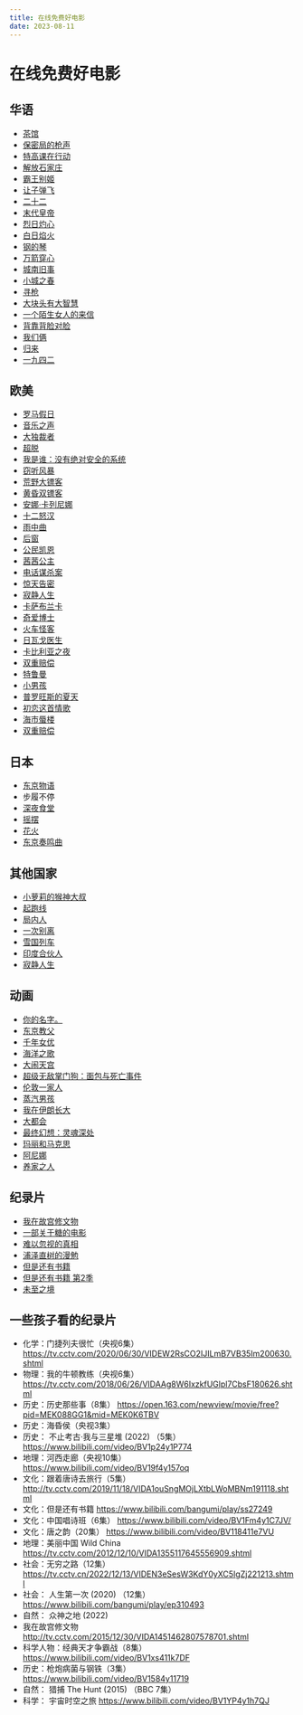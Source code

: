 ```yaml
---
title: 在线免费好电影
date: 2023-08-11
---
```


# 在线免费好电影

## 华语

- [茶馆](https://www.1905.com/vod/play/1581457.shtml)
- [保密局的枪声](https://www.bilibili.com/video/BV1Db411F7bF)
- [特高课在行动](https://www.bilibili.com/video/BV14x411q789)
- [解放石家庄](https://www.bilibili.com/video/BV1rJ411x72V/)
- [霸王别姬](https://www.bilibili.com/bangumi/play/ss33133/)
- [让子弹飞](https://www.bilibili.com/bangumi/play/ss12548/)
- [二十二](https://www.bilibili.com/bangumi/play/ss12523/)
- [末代皇帝](https://www.bilibili.com/bangumi/play/ss34165/)
- [烈日灼心](https://www.bilibili.com/bangumi/play/ss10060/)
- [白日焰火](https://www.bilibili.com/bangumi/play/ss10080/)
- [钢的琴](https://www.bilibili.com/bangumi/play/ss12415/)
- [万箭穿心](https://www.bilibili.com/bangumi/play/ss12424/)
- [城南旧事](https://www.bilibili.com/bangumi/play/ss33314/)
- [小城之春](https://www.bilibili.com/bangumi/play/ss32472/)
- [寻枪](https://www.bilibili.com/bangumi/play/ss34464/)
- [大块头有大智慧](https://www.bilibili.com/bangumi/play/ss34367/)
- [一个陌生女人的来信](https://www.bilibili.com/bangumi/play/ss33405/)
- [背靠背脸对脸](https://v.qq.com/x/cover/zwqybzsk6m1ahnx.html)
- [我们俩](https://v.qq.com/x/cover/olpal5dqbekd52h.html)
- [归来](https://v.qq.com/x/cover/jhfdhwzqk29f41m.html)
- [一九四二](https://v.qq.com/x/cover/phk4s9bkfs8xdn4.html)

## 欧美

- [罗马假日](https://www.bilibili.com/bangumi/play/ss27504/)
- [音乐之声](https://www.bilibili.com/bangumi/play/ss28658/)
- [大独裁者](https://www.bilibili.com/bangumi/play/ss28424/)
- [超脱](https://www.bilibili.com/bangumi/play/ss12579/)
- [我是谁：没有绝对安全的系统](https://www.bilibili.com/bangumi/play/ss34351/)
- [窃听风暴](https://www.bilibili.com/bangumi/play/ss10081/)
- [荒野大镖客](https://www.bilibili.com/bangumi/play/ss28778/)
- [黄昏双镖客](https://www.bilibili.com/bangumi/play/ss33598/)
- [安娜·卡列尼娜](https://www.bilibili.com/bangumi/play/ss25513/)
- [十二怒汉](https://www.bilibili.com/bangumi/play/ss34055/)
- [雨中曲](https://www.bilibili.com/bangumi/play/ss33933/)
- [后窗](https://www.bilibili.com/bangumi/play/ss28987/)
- [公民凯恩](https://www.bilibili.com/bangumi/play/ss28661/)
- [茜茜公主](https://www.bilibili.com/bangumi/play/ss38189/)
- [电话谋杀案](https://www.bilibili.com/bangumi/play/ss29002/)
- [惊天告密](https://www.bilibili.com/bangumi/play/ss12660/)
- [寂静人生](https://www.bilibili.com/bangumi/play/ss34254/)
- [卡萨布兰卡](https://www.bilibili.com/bangumi/play/ss38683/)
- [奇爱博士](https://www.bilibili.com/bangumi/play/ss33875/)
- [火车怪客](https://www.bilibili.com/bangumi/play/ss29019/)
- [日瓦戈医生](https://www.bilibili.com/bangumi/play/ss33371/)
- [卡比利亚之夜](https://www.bilibili.com/bangumi/play/ss32296/)
- [双重赔偿](https://www.bilibili.com/bangumi/play/ss10758/)
- [特鲁曼](https://www.bilibili.com/bangumi/play/ss11939/)
- [小男孩](https://www.bilibili.com/bangumi/play/ss11966/)
- [普罗旺斯的夏天](https://www.bilibili.com/bangumi/play/ss10946)
- [初恋这首情歌](https://v.qq.com/x/cover/mzc00200ryp6fmw.html)
- [海市蜃楼](https://v.qq.com/x/cover/1902rza0d5zclyt.html)
- [双重赔偿](https://v.qq.com/x/cover/4a3tzupgqzz5h8i.html)

## 日本

- [东京物语](https://www.bilibili.com/bangumi/play/ss28513/)
- 步履不停
- [深夜食堂](https://www.bilibili.com/bangumi/play/ss12075/)
- [摇摆](https://www.bilibili.com/bangumi/play/ss12456/)
- [花火](https://v.qq.com/x/cover/cdq1xvjttx3indt.html )
- [东京奏鸣曲](https://v.qq.com/x/cover/xo1gt3zsqj31pys.html )

## 其他国家

- [小萝莉的猴神大叔](https://www.bilibili.com/bangumi/play/ss33529/)
- [起跑线](https://www.bilibili.com/bangumi/play/ss33424/)
- [局内人](https://www.bilibili.com/bangumi/play/ss25329/)
- [一次别离](https://www.bilibili.com/bangumi/play/ss10074/)
- [雪国列车](https://v.qq.com/x/cover/ywfk65xsx41eg6z.html )
- [印度合伙人](https://v.qq.com/x/cover/7lum0qeoazv8qys.html)
- [寂静人生](https://www.bilibili.com/bangumi/play/ss34254)

## 动画

- [你的名字。](https://www.bilibili.com/bangumi/play/ss12044/)
- [东京教父](https://www.bilibili.com/bangumi/play/ss2597/ )
- [千年女优](https://www.bilibili.com/bangumi/play/ss5297/ )
- [海洋之歌](https://www.bilibili.com/bangumi/play/ss11904/)
- [大闹天宫](https://www.bilibili.com/bangumi/play/ss33220/)
- [超级无敌掌门狗：面包与死亡事件](https://www.bilibili.com/bangumi/play/ss31862/)
- [伦敦一家人](https://www.bilibili.com/bangumi/play/ss37668/)
- [蒸汽男孩](https://www.bilibili.com/bangumi/play/ss5137/ )
- [我在伊朗长大](https://www.bilibili.com/bangumi/play/ss11370/)
- [大都会](https://www.bilibili.com/bangumi/play/ss5311/ )
- [最终幻想：灵魂深处](https://www.bilibili.com/bangumi/play/ss5302/ )
- [玛丽和马克思](https://v.qq.com/x/cover/b49nto261rv2a14.html )
- [阿尼娜](https://v.qq.com/x/cover/3u18vkldjkt8yx7.html )
- [养家之人](https://www.iqiyi.com/v_19rr8sav0w.html )

## 纪录片

- [我在故宫修文物](https://www.bilibili.com/bangumi/play/ss11936/)
- [一部关于糖的电影](https://www.bilibili.com/bangumi/play/ss12053/)
- [难以忽视的真相](https://www.bilibili.com/bangumi/play/ss26571/)
- [浦泽直树的漫勉](https://www.bilibili.com/bangumi/play/ss26236)
- [但是还有书籍](https://www.bilibili.com/bangumi/play/ss27249)
- [但是还有书籍 第2季](https://www.bilibili.com/bangumi/play/ss38597)
- [未至之境](https://www.bilibili.com/bangumi/play/ss33681)



## 一些孩子看的纪录片


- 化学：门捷列夫很忙（央视6集） https://tv.cctv.com/2020/06/30/VIDEW2RsCO2IJILmB7VB35Im200630.shtml
- 物理：我的牛顿教练（央视6集） https://tv.cctv.com/2018/06/26/VIDAAg8W6IxzkfUGlpl7CbsF180626.shtml
- 历史：历史那些事（8集） https://open.163.com/newview/movie/free?pid=MEK088GG1&mid=MEK0K6TBV
- 历史：海昏侯（央视3集）
- 历史： 不止考古·我与三星堆 (2022) （5集） https://www.bilibili.com/video/BV1p24y1P774
- 地理：河西走廊（央视10集） https://www.bilibili.com/video/BV19f4y157oq 
- 文化：跟着唐诗去旅行（5集） http://tv.cctv.com/2019/11/18/VIDA1ouSngMOjLXtbLWoMBNm191118.shtml
- 文化：但是还有书籍 https://www.bilibili.com/bangumi/play/ss27249
- 文化：中国唱诗班（6集） https://www.bilibili.com/video/BV1Fm4y1C7JV/
- 文化：唐之韵（20集） https://www.bilibili.com/video/BV118411e7VU
- 地理：美丽中国 Wild China  https://tv.cctv.com/2012/12/10/VIDA1355117645556909.shtml
- 社会：无穷之路（12集） https://tv.cctv.cn/2022/12/13/VIDEN3eSesW3KdY0yXC5IgZj221213.shtml
- 社会： 人生第一次 (2020) （12集） https://www.bilibili.com/bangumi/play/ep310493
- 自然： 众神之地 (2022) 
- 我在故宫修文物 http://tv.cctv.com/2015/12/30/VIDA1451462807578701.shtml
- 科学人物：经典天才争霸战（8集） https://www.bilibili.com/video/BV1xs411k7DF
- 历史：枪炮病菌与钢铁（3集） https://www.bilibili.com/video/BV1584y11719
- 自然： 猎捕 The Hunt (2015)  （BBC 7集）
- 科学： 宇宙时空之旅 https://www.bilibili.com/video/BV1YP4y1h7QJ